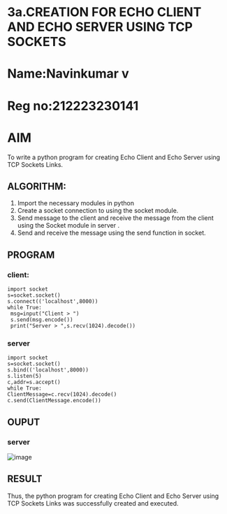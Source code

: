 # 3a.CREATION FOR ECHO CLIENT AND ECHO SERVER USING TCP SOCKETS
# Name:Navinkumar v
# Reg no:212223230141
# AIM
To write a python program for creating Echo Client and Echo Server using TCP
Sockets Links.
## ALGORITHM:
1. Import the necessary modules in python
2. Create a socket connection to using the socket module.
3. Send message to the client and receive the message from the client using the Socket module in
 server .
4. Send and receive the message using the send function in socket.
## PROGRAM
### client:
```
import socket
s=socket.socket()
s.connect(('localhost',8000))
while True:
 msg=input("Client > ")
 s.send(msg.encode())
 print("Server > ",s.recv(1024).decode())
```
### server
 ```
import socket
s=socket.socket()
s.bind(('localhost',8000))
s.listen(5)
c,addr=s.accept()
while True:
 ClientMessage=c.recv(1024).decode()
 c.send(ClientMessage.encode())
```
## OUPUT
### server
![image](https://github.com/navinofficial/3a.Sockets_Creation_for_Echo_Client_and_Echo_Server/assets/151710204/a471d71b-fe6e-4472-ba5b-9badde07adb3)
## RESULT
Thus, the python program for creating Echo Client and Echo Server using TCP Sockets Links 
was successfully created and executed.
